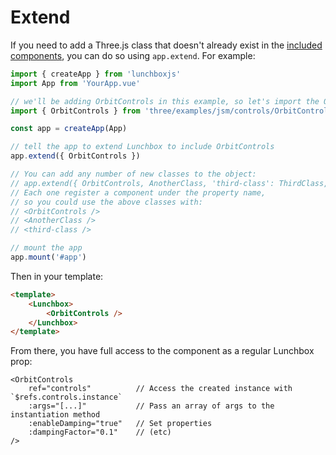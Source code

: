 # Extend

If you need to add a Three.js class that doesn't already exist in the [included components](/components/), you can do so using `app.extend`. For example:

```js
import { createApp } from 'lunchboxjs'
import App from 'YourApp.vue'

// we'll be adding OrbitControls in this example, so let's import the OrbitControls class from Three.js
import { OrbitControls } from 'three/examples/jsm/controls/OrbitControls'

const app = createApp(App)

// tell the app to extend Lunchbox to include OrbitControls
app.extend({ OrbitControls })

// You can add any number of new classes to the object:
// app.extend({ OrbitControls, AnotherClass, 'third-class': ThirdClass, ... })
// Each one register a component under the property name,
// so you could use the above classes with:
// <OrbitControls />
// <AnotherClass />
// <third-class />

// mount the app
app.mount('#app')
```

Then in your template:

```html
<template>
    <Lunchbox>
        <OrbitControls />
    </Lunchbox>
</template>
```

From there, you have full access to the component as a regular Lunchbox prop:

```
<OrbitControls
    ref="controls"          // Access the created instance with `$refs.controls.instance`
    :args="[...]"           // Pass an array of args to the instantiation method
    :enableDamping="true"   // Set properties
    :dampingFactor="0.1"    // (etc)
/>
```
